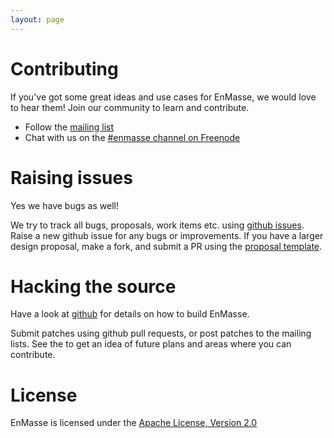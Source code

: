 ```yaml
---
layout: page
---
```

# Contributing

If you've got some great ideas and use cases for EnMasse, we would love to hear them! Join our
community to learn and contribute.

* Follow the [mailing list](https://www.redhat.com/mailman/listinfo/enmasse)
* Chat with us on the [#enmasse channel on Freenode](https://webchat.freenode.net/?randomnick=1&channels=enmasse&uio=d4)

# Raising issues

Yes we have bugs as well!

We try to track all bugs, proposals, work items etc. using [github issues](https://github.com/EnMasseProject/enmasse/issues). Raise a new github issue for any bugs or improvements. If you have a larger design proposal, make a fork, and submit a PR using the [proposal template](https://github.com/EnMasseProject/enmasse/blob/master/documentation/design_docs/design/design-template.adoc).

# Hacking the source

Have a look at [github](https://github.com/EnMasseProject/enmasse/blob/master/HACKING.md) for details on how to build EnMasse.

Submit patches using github pull requests, or post patches to the mailing lists. See the []() to get an idea of future plans and areas where you can contribute.

# License

EnMasse is licensed under the [Apache License, Version 2.0](LICENSE)
